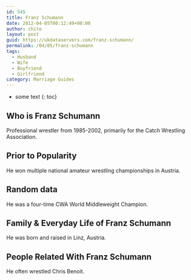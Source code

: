 ```yaml
---
id: 545
title: Franz Schumann
date: 2012-04-05T00:12:49+00:00
author: chito
layout: post
guid: https://ukdataservers.com/franz-schumann/
permalink: /04/05/franz-schumann
tags:
  - Husband
  - Wife
  - Boyfriend
  - Girlfriend
category: Marriage Guides
---
```


* some text
{: toc}


## Who is  Franz Schumann
                  
                  
                  
Professional wrestler from 1985-2002, primarily for the Catch Wrestling Association.
                  
                
                
                
## Prior to Popularity 
                  
                  
                  
He won multiple national amateur wrestling championships in Austria.
                  
                
                
                
## Random data 
                  
                  
                  
He was a four-time CWA World Middleweight Champion.
                  
                
                
                
## Family & Everyday Life of Franz Schumann
                  
                  
                  
He was born and raised in Linz, Austria.
                  
                
                
                
## People Related With  Franz Schumann
                  
                  
                  
He often wrestled Chris Benoit.
                  
                
              
            
          
          
          
    
    
  

